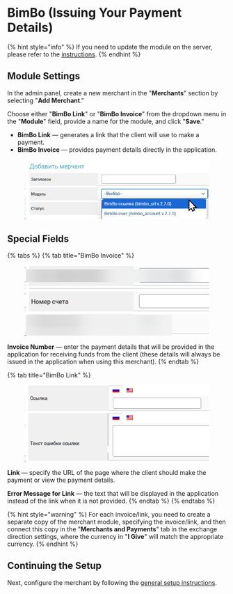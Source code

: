 # BimBo (Issuing Your Payment Details)

{% hint style="info" %}
If you need to update the module on the server, please refer to the [instructions](https://premium.gitbook.io/main/en/basic-settings/faq/updating-script-files-on-the-server/how-to-update-files-on-the-server#merchant-and-auto-payout-modules).
{% endhint %}

## Module Settings

In the admin panel, create a new merchant in the "**Merchants**" section by selecting "**Add Merchant**."

Choose either "**BimBo Link**" or "**BimBo Invoice**" from the dropdown menu in the "**Module**" field, provide a name for the module, and click "**Save**."

* **BimBo Link** — generates a link that the client will use to make a payment.
* **BimBo Invoice** — provides payment details directly in the application.

<figure><img src="../../../.gitbook/assets/image (2110)_eng.png" alt="" width="501"><figcaption></figcaption></figure>

## Special Fields

{% tabs %}
{% tab title="BimBo Invoice" %}
<figure><img src="../../../.gitbook/assets/image (2111)_eng.png" alt=""><figcaption></figcaption></figure>

**Invoice Number** — enter the payment details that will be provided in the application for receiving funds from the client (these details will always be issued in the application when using this merchant).
{% endtab %}

{% tab title="BimBo Link" %}
<figure><img src="../../../.gitbook/assets/image (2112)_eng.png" alt=""><figcaption></figcaption></figure>

**Link** — specify the URL of the page where the client should make the payment or view the payment details.

**Error Message for Link** — the text that will be displayed in the application instead of the link when it is not provided.
{% endtab %}
{% endtabs %}

{% hint style="warning" %}
For each invoice/link, you need to create a separate copy of the merchant module, specifying the invoice/link, and then connect this copy in the "**Merchants and Payments**" tab in the exchange direction settings, where the currency in "**I Give**" will match the appropriate currency.
{% endhint %}

## Continuing the Setup

Next, configure the merchant by following the [general setup instructions](https://premium.gitbook.io/main/en/basic-settings/merchants-and-auto-payments/merchants/general-merchant-settings).